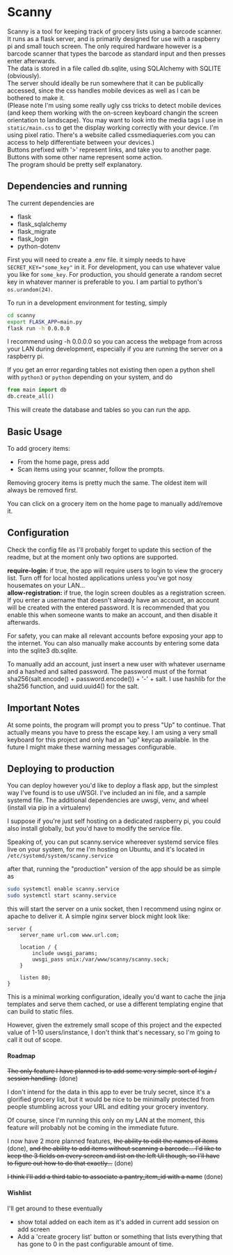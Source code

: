 # Scanny
Scanny is a tool for keeping track of grocery lists using a barcode scanner. It runs as a flask server, and is primarily designed for use with a raspberry pi and small touch screen. The only required hardware however is a barcode scanner that types the barcode as standard input and then presses enter afterwards.   
The data is stored in a file called db.sqlite, using SQLAlchemy with SQLITE (obviously).  
The server should ideally be run somewhere that it can be publically accessed, since the css handles mobile devices as well as I can be bothered to make it.  
(Please note I'm using some really ugly css tricks to detect mobile devices (and keep them working with the on-screen keyboard changin the screen orientation to landscape). You may want to look into the media tags I use in `static/main.css` to get the display working correctly with your device. I'm using pixel ratio. There's a website called cssmediaqueries.com you can access to help differentiate between your devices.)  
Buttons prefixed with '>' represent links, and take you to another page. Buttons with some other name represent some action.  
The program should be pretty self explanatory.

## Dependencies and running
The current dependencies are  
* flask
* flask_sqlalchemy
* flask_migrate
* flask_login
* python-dotenv

First you will need to create a .env file. it simply needs to have `SECRET_KEY="some_key"` in it. For development, you can use whatever value you like for `some_key`. For production, you should generate a random secret key in whatever manner is preferable to you. I am partial to python's `os.urandom(24)`.

To run in a development environment for testing, simply
```bash
cd scanny
export FLASK_APP=main.py
flask run -h 0.0.0.0
```
I recommend using -h 0.0.0.0 so you can access the webpage from across your LAN during development, especially if you are running the server on a raspberry pi.

If you get an error regarding tables not existing then open a python shell with `python3` or `python` depending on your system, and do

```python
from main import db
db.create_all()
```

This will create the database and tables so you can run the app.

## Basic Usage
To add grocery items:  
- From the home page, press add
- Scan items using your scanner, follow the prompts.

Removing grocery items is pretty much the same. The oldest item will always be removed first.

You can click on a grocery item on the home page to manually add/remove it.

## Configuration
Check the config file as I'll probably forget to update this section of the readme, but at the moment only two options are supported. 

**require-login:** if true, the app will require users to login to view the grocery list. Turn off for local hosted applications unless you've got nosy housemates on your LAN...  
**allow-registration:** if true, the login screen doubles as a registration screen. If you enter a username that doesn't already have an account, an account will be created with the entered password. It is recommended that you enable this when someone wants to make an account, and then disable it afterwards. 

For safety, you can make all relevant accounts before exposing your app to the internet. You can also manually make accounts by entering some data into the sqlite3 db.sqlite.

To manually add an account, just insert a new user with whatever username and a hashed and salted password. The password must of the format sha256(salt.encode() + password.encode()) + '-' + salt. I use hashlib for the sha256 function, and uuid.uuid4() for the salt. 

## Important Notes
At some points, the program will prompt you to press "Up" to continue. That actually means you have to press the escape key. I am using a very small keyboard for this project and only had an "up" keycap available. In the future I might make these warning messages configurable.

## Deploying to production
You can deploy however you'd like to deploy a flask app, but the simplest way I've found is to use uWSGI. I've included an ini file, and a sample systemd file. The additional dependencies are uwsgi, venv, and wheel (install via pip in a virtualenv)

I suppose if you're just self hosting on a dedicated raspberry pi, you could also install globally, but you'd have to modify the service file.

Speaking of, you can put scanny.service whereever systemd service files live on your system, for me I'm hosting on Ubuntu, and it's located in `/etc/systemd/system/scanny.service`

after that, running the "production" version of the app should be as simple as 

```bash
sudo systemctl enable scanny.service
sudo systemctl start scanny.service
```

this will start the server on a unix socket, then I recommend using nginx or apache to deliver it.
A simple nginx server block might look like:

```
server {
	server_name url.com www.url.com;
	
	location / {
		include uwsgi_params;
		uwsgi_pass unix:/var/www/scanny/scanny.sock;
	}
	
	listen 80;
}
```

This is a minimal working configuration, ideally you'd want to cache the jinja templates and serve them cached, or use a different templating engine that can build to static files. 

However, given the extremely small scope of this project and the expected value of 1-10 users/instance, I don't think that's necessary, so I'm going to call it out of scope.


#### Roadmap
~~The only feature I have planned is to add some very simple sort of login / session handling.~~ (done) 

I don't intend for the data in this app to ever be truly secret, since it's a glorified grocery list, but it would be nice to be minimally protected from people stumbling across your URL and editing your grocery inventory.

Of course, since I'm running this only on my LAN at the moment, this feature will probably not be coming in the immediate future.

I now have 2 more planned features, ~~the ability to edit the names of items~~ (done), ~~and the ability to add items without scanning a barcode... I'd like to keep the 3 fields on every screen and list on the left UI though, so I'll have to figure out how to do that exactly...~~ (done)

~~I think I'll add a third table to associate a pantry_item_id with a name~~ (done)

#### Wishlist
I'll get around to these eventually

- show total added on each item as it's added in current add session on add screen
- Add a 'create grocery list' button or something that lists everything that has gone to 0 in the past configurable amount of time.
